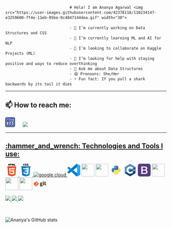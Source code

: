 
                                # Hola! I am Ananya Agarwal <img src="https://user-images.githubusercontent.com/42378118/110234147-e3259600-7f4e-11eb-95be-0c4047144dea.gif" width="30">

                                - 🔭 I’m currently working on Data Structures and CSS 
                                - 🌱 I’m currently learning ML and AI for NLP 
                                - 👯 I’m looking to collaborate on Kaggle Projects (ML) 
                                - 🤔 I’m looking for help with staying positive and ways to reduce overthinking
                                - 💬 Ask me about Data Structures 
                                - 😄 Pronouns: She/Her
                                - ⚡ Fun fact: If you pull a shark backwards by its tail it dies

<hr>
<p align="center">
<h2 align="left">📫 How to reach me:</h2>
<a href="https://www.linkedin.com/in/ananya-agarwal06/" target="_blank"><img height="30" src="https://raw.githubusercontent.com/AbhishekMaira10/AbhishekMaira10/master/linkedin.png?raw=true"></a>&nbsp;&nbsp;&nbsp;&nbsp;&nbsp;
<a href="mailto:ananyaag06@gmail.com" target="_blank"><img src="https://img.icons8.com/external-justicon-lineal-color-justicon/40/000000/external-gmail-social-media-justicon-lineal-color-justicon.png"/>
<hr>
</p>

<p align="center">
<h2 align="left">:hammer_and_wrench: Technologies and Tools I use:</h2>
    <a href="https://www.w3.org/html/" target="_blank"> <img src="https://raw.githubusercontent.com/devicons/devicon/master/icons/html5/html5-original-wordmark.svg" alt="html5" width="40" height="40"/> </a>
    <a href="https://www.w3schools.com/css/" target="_blank"> <img src="https://raw.githubusercontent.com/devicons/devicon/master/icons/css3/css3-original-wordmark.svg" alt="css3" width="40" height="40"/> </a>
     <a href="https://cloud.google.com/" target="_blank"> <img src="https://www.vectorlogo.zone/logos/google_cloud/google_cloud-icon.svg" alt="google cloud" width="40" height="40"/> </a>
<code><img width="40" height="40" src="https://raw.githubusercontent.com/github/explore/80688e429a7d4ef2fca1e82350fe8e3517d3494d/topics/visual-studio-code/visual-studio-code.png"></code>
<code><img width="40" height="40" src="https://img.shields.io/badge/R-276DC3?style=for-the-badge&logo=r&logoColor=white"></code>
<code><img width="40" height="40" src="http://img.shields.io/badge/-C-A8B9CC?style=for-the-badge&logo=c&logoColor=035697"></code>
<code><img width="40" height="40" src="https://raw.githubusercontent.com/github/explore/80688e429a7d4ef2fca1e82350fe8e3517d3494d/topics/python/python.png"></code>
<code><img width="40" height="40" src="https://raw.githubusercontent.com/github/explore/80688e429a7d4ef2fca1e82350fe8e3517d3494d/topics/cpp/cpp.png"></code>
<code><img width="40" height="40" src = "https://raw.githubusercontent.com/github/explore/80688e429a7d4ef2fca1e82350fe8e3517d3494d/topics/bootstrap/bootstrap.png"></code>
<code><img width="40" height="40" src="https://img.shields.io/badge/-GitHub-181717?style=for-the-badge&logo=github"></code>
<code><img width="40" height="40" src="https://img.shields.io/badge/Ubuntu-E95420?style=for-the-badge&logo=ubuntu&logoColor=white"></code>
<code><img width="40" height="40" src="https://img.shields.io/badge/Windows-0078D6?style=for-the-badge&logo=windows&logoColor=white"></code>
<code><img width="40" height="40" src="https://raw.githubusercontent.com/github/explore/80688e429a7d4ef2fca1e82350fe8e3517d3494d/topics/git/git.png"></code>
</p>
<a  href="https://github.com/ananya-agarwal">

<img src="https://raw.githubusercontent.com/ananya-agarwal/profile-summary-cards/master/profile-summary-card-output/nord_dark/3-stats.svg" width="32.5%">
<img src="https://raw.githubusercontent.com/ananya-agarwal/profile-summary-cards/master/profile-summary-card-output/nord_dark/1-repos-per-language.svg" width="32.5%">
<img src="https://raw.githubusercontent.com/ananya-agarwal/profile-summary-cards/master/profile-summary-card-output/nord_dark/2-most-commit-language.svg" width="32.5%">

</a>

<br></br>
![Ananya's GitHub stats](https://github-readme-stats.vercel.app/api?username=ananya-agarwal&count_private=true&theme=radical)

